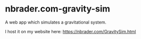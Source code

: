 # nbrader.com-gravity-sim
A web app which simulates a gravitational system.

I host it on my website here:
https://nbrader.com/GravitySim.html
